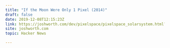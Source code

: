 ```yaml
---
title: "If the Moon Were Only 1 Pixel (2014)"
draft: false
date: 2019-12-08T12:15:23Z
link: https://joshworth.com/dev/pixelspace/pixelspace_solarsystem.html?utm_medium=RSS&utm_source=hune
site: joshworth.com
topic: Hacker News  

---
```

